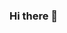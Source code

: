 ### Hi there 👋

<!--
**moxicode/moxicode** is a ✨ _special_ ✨ repository because its `README.md` (this file) appears on your GitHub profile.

Here are some ideas to get you started:

![info](https://github-readme-stats.vercel.app/api?username=moxicode&show_icons=true&count_private=true&hide=prs&theme=default_repocard)
